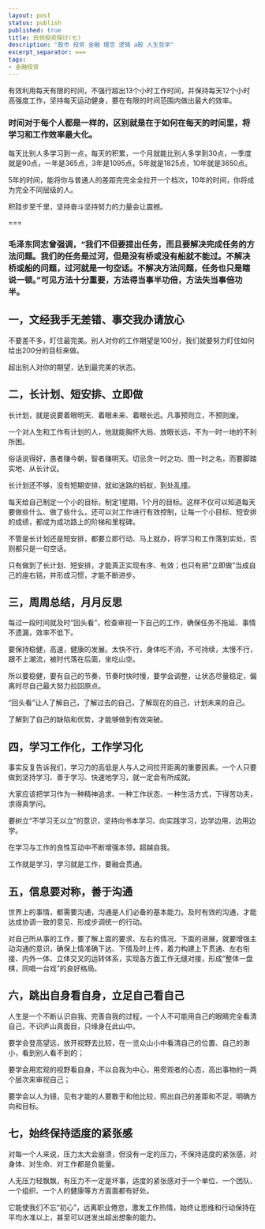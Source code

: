 ```yaml
---
layout: post
status: publish
published: true
title: 白领投资探讨(七)
description: "股市 投资 金融 理念 逻辑 a股 人生哲学"
excerpt_separator: ===
tags:
- 金融投资
---
```


有效利用每天有限的时间，不强行超出13个小时工作时间，并保持每天12个小时高强度工作，坚持每天运动健身，要在有限的时间范围内做出最大的效率。

### 时间对于每个人都是一样的，区别就是在于如何在每天的时间里，将学习和工作效率最大化。

每天比别人多学习到一点，每天的积累，一个月就能比别人多学到30点，一季度就是90点，一年是365点，3年是1095点，5年就是1825点，10年就是3650点。

5年的时间，能将你与普通人的差距完完全全拉开一个档次，10年的时间，你将成为完全不同层级的人。

积跬步至千里，坚持奋斗坚持努力的力量会让震撼。

===

### 毛泽东同志曾强调，“我们不但要提出任务，而且要解决完成任务的方法问题。我们的任务是过河，但是没有桥或没有船就不能过。不解决桥或船的问题，过河就是一句空话。不解决方法问题，任务也只是瞎说一顿。”可见方法十分重要，方法得当事半功倍，方法失当事倍功半。


## 一，文经我手无差错、事交我办请放心

不要差不多，盯住最完美。别人对你的工作期望是100分，我们就要努力盯住如何给出200分的目标来做。

超出别人对你的期望，达到最完美的状态。

## 二，长计划、短安排、立即做

长计划，就是说要着眼明天、着眼未来、着眼长远。凡事预则立，不预则废。

一个对人生和工作有计划的人，他就能胸怀大局、放眼长远，不为一时一地的不利所困。

俗话说得好，愚者赚今朝，智者赚明天。切忌贪一时之功、图一时之名，而要脚踏实地、从长计议。

长计划还不够，没有短期安排，就如迷路的蚂蚁，到处乱撞。

每天给自己制定一个小的目标，制定1星期，1个月的目标。这样不仅可以知道每天要做些什么、做了些什么，还可以对工作进行有效控制，让每一个小目标、短安排的成绩，都成为成功路上的阶梯和里程碑。

不管是长计划还是短安排，都要立即行动、马上就办，将学习和工作落到实处，否则都只是一句空话。

只有做到了长计划、短安排，才能真正实现有序、有效；也只有把“立即做”当成自己的座右铭，并形成习惯，才能不断进步。

## 三，周周总结，月月反思

每过一段时间就及时“回头看”，检查审视一下自己的工作，确保任务不拖延、事情不遗漏，效率不低下。

要保持稳健，高速，健康的发展。太快不行，身体吃不消，不可持续，太慢不行，跟不上潮流，被时代落在后面，坐吃山空。

所以要稳健，要有自己的节奏，节奏时快时慢，要学会调整，让状态尽量稳定，偏离时尽自己最大努力拉回原点。

“回头看”让人了解自己，了解过去的自己，了解现在的自己，计划未来的自己。

了解到了自己的缺陷和优势，才能够做到有效突破。

## 四，学习工作化，工作学习化

事实反复告诉我们，学习力的高低是人与人之间拉开距离的重要因素。一个人只要做到坚持学习、善于学习、快速地学习，就一定会有所成就。

大家应该把学习作为一种精神追求、一种工作状态、一种生活方式，下得苦功夫，求得真学问。

要树立“不学习无以立”的意识，坚持向书本学习、向实践学习，边学边用，边用边学。

在学习与工作的良性互动中不断增强本领，超越自我。

工作就是学习，学习就是工作，要融会贯通。

## 五，信息要对称，善于沟通

世界上的事情，都需要沟通，沟通是人们必备的基本能力。及时有效的沟通，才能达成协调一致的意见、形成步调统一的行动。

对自己所从事的工作，要了解上面的要求、左右的情况、下面的进展，就要增强主动沟通的意识，确保上情准确下达、下情及时上传，着力构建上下贯通、左右衔接、内外一体、立体交叉的运转体系，实现各方面工作无缝对接，形成“整体一盘棋，同唱一台戏”的良好格局。

## 六，跳出自身看自身，立足自己看自己

人生是一个不断认识自我、完善自我的过程，一个人不可能用自己的眼睛完全看清自己，不识庐山真面目，只缘身在此山中。

要学会登高望远，放开视野去比较，在一览众山小中看清自己的位置、自己的渺小，看到别人看不到的；

要学会用宏观的视野看自身，不以自我为中心，用旁观者的心态，高出事物的一两个层次来审视自己；

要学会以人为镜，见有才能的人要敢于和他比较，照出自己的差距和不足，明确方向和目标。


## 七，始终保持适度的紧张感

对每一个人来说，压力太大会崩溃，但没有一定的压力，不保持适度的紧张感，对身体、对生命、对工作都是负能量。

人无压力轻飘飘，有压力不一定是坏事，适度的紧张感对于一个单位、一个团队、一个组织、一个人的健康等方方面面都有好处。

它能使我们不忘“初心”，远离职业倦怠，激发工作热情，始终让思维和行动保持在平均水准以上，甚至可以迸发出超出想象的能力。





